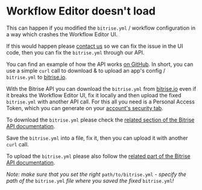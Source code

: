 # Workflow Editor doesn't load

This can happen if you modified the `bitrise.yml` / workflow configuration in a way which crashes the Workflow Editor UI.

If this would happen please [contact us](https://www.bitrise.io/contact) so we can fix the issue in the UI code, then you can fix the `bitrise.yml` through our API.

You can find an example of how the API works [on GitHub](https://github.com/bitrise-io/bitrise/blob/master/_examples/experimentals/upload_download_bitrise_io/bitrise.yml). In short, you can use a simple `curl` call to download & to upload an app's config / `bitrise.yml` to [bitrise.io](https://www.bitrise.io).

With the Bitrise API you can download the `bitrise.yml` from [bitrise.io](https://www.bitrise.io) even if it breaks the Workflow Editor UI, fix it locally and then upload the fixed `bitrise.yml` with another API call. For this all you need is a Personal Access Token, which you can generate on your [account's security tab](https://www.bitrise.io/me/profile#/security).

To download the `bitrise.yml` please check the [related section of the Bitrise API documentation](https://github.com/OrganizationDummy/devcenter/tree/acf5f40e38b6dcf6fe62e839a4c04acb31fdebd2/api/v0.1#get-appsapp-slugbitriseyml).

Save the `bitrise.yml` into a file, fix it, then you can upload it with another `curl` call.

To upload the `bitrise.yml` please also follow the [related part of the Bitrise API documentation](https://github.com/OrganizationDummy/devcenter/tree/acf5f40e38b6dcf6fe62e839a4c04acb31fdebd2/api/v0.1#post-appsapp-slugbitriseyml).

_Note: make sure that you set the right_ `path/to/bitrise.yml` _- specify the path of the_ `bitrise.yml` _file where you saved the fixed_ `bitrise.yml`_!_

